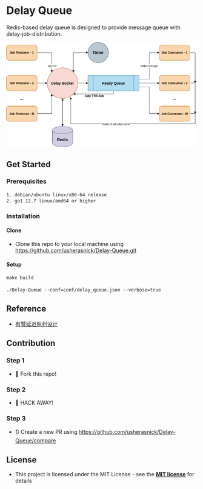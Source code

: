 # Delay Queue

Redis-based delay queue is designed to provide message queue with delay-job-distribution.

![](doc/arch.png) 

## Get Started

### Prerequisites

```text
1. debian/ubuntu linux/x86-64 release
2. go1.12.7 linux/amd64 or higher
```

### Installation

#### Clone

* Clone this repo to your local machine using https://github.com/usherasnick/Delay-Queue.git

#### Setup

```shell
make build

./Delay-Queue --conf=conf/delay_queue.json --verbose=true
```

## Reference

* [有赞延迟队列设计](https://tech.youzan.com/queuing_delay/)

## Contribution

### Step 1

* 🍴 Fork this repo!

### Step 2

* 🔨 HACK AWAY!

### Step 3

* 🔃 Create a new PR using https://github.com/usherasnick/Delay-Queue/compare

## License

* This project is licensed under the MIT License - see the **[MIT license](http://opensource.org/licenses/mit-license.php)** for details
